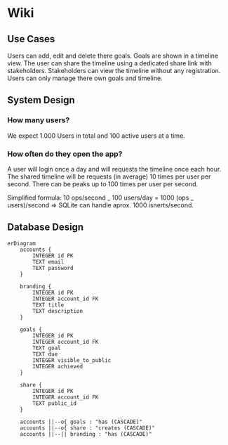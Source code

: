 # Wiki

## Use Cases

Users can add, edit and delete there goals. Goals are shown in a timeline view.
The user can share the timeline using a dedicated share link with stakeholders. Stakeholders can view the timeline without any registration. Users can only manage there own goals and timeline.

## System Design

### How many users?

We expect 1.000 Users in total and 100 active users at a time.

### How often do they open the app?

A user will login once a day and will requests the timeline once each hour. The shared timeline will be requests (in average) 10 times per user per second. There can be peaks up to 100 times per user per second.

Simplified formula: 10 ops/second _ 100 users/day = 1000 (ops _ users)/second => SQLite can handle aprox. 1000 isnerts/second.

## Database Design

```mermaid
erDiagram
    accounts {
        INTEGER id PK
        TEXT email
        TEXT password
    }

    branding {
        INTEGER id PK
        INTEGER account_id FK
        TEXT title
        TEXT description
    }

    goals {
        INTEGER id PK
        INTEGER account_id FK
        TEXT goal
        TEXT due
        INTEGER visible_to_public
        INTEGER achieved
    }

    share {
        INTEGER id PK
        INTEGER account_id FK
        TEXT public_id
    }

    accounts ||--o{ goals : "has (CASCADE)"
    accounts ||--o{ share : "creates (CASCADE)"
    accounts ||--|| branding : "has (CASCADE)"
```
